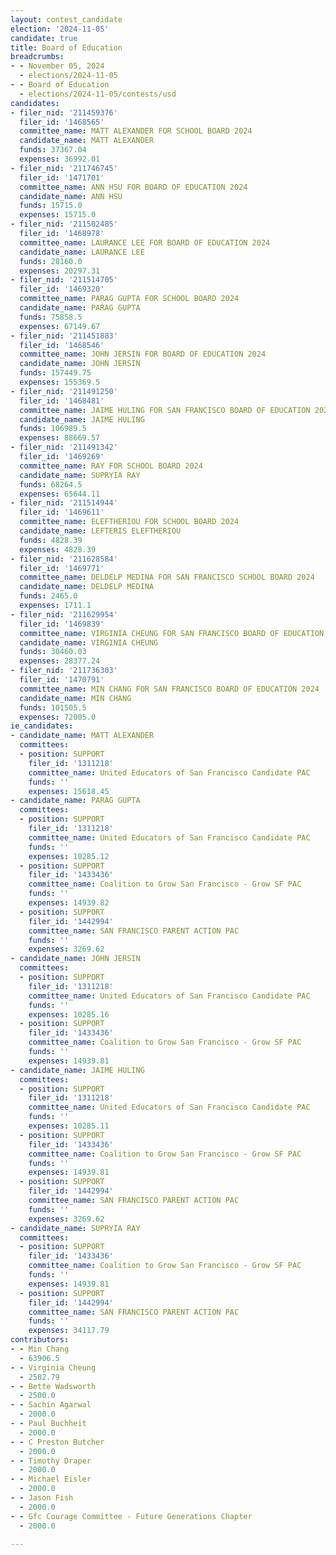 ```yaml
---
layout: contest_candidate
election: '2024-11-05'
candidate: true
title: Board of Education
breadcrumbs:
- - November 05, 2024
  - elections/2024-11-05
- - Board of Education
  - elections/2024-11-05/contests/usd
candidates:
- filer_nid: '211459376'
  filer_id: '1468565'
  committee_name: MATT ALEXANDER FOR SCHOOL BOARD 2024
  candidate_name: MATT ALEXANDER
  funds: 37367.04
  expenses: 36992.01
- filer_nid: '211746745'
  filer_id: '1471701'
  committee_name: ANN HSU FOR BOARD OF EDUCATION 2024
  candidate_name: ANN HSU
  funds: 15715.0
  expenses: 15715.0
- filer_nid: '211502485'
  filer_id: '1468978'
  committee_name: LAURANCE LEE FOR BOARD OF EDUCATION 2024
  candidate_name: LAURANCE LEE
  funds: 28160.0
  expenses: 20297.31
- filer_nid: '211514705'
  filer_id: '1469320'
  committee_name: PARAG GUPTA FOR SCHOOL BOARD 2024
  candidate_name: PARAG GUPTA
  funds: 75858.5
  expenses: 67149.67
- filer_nid: '211451883'
  filer_id: '1468546'
  committee_name: JOHN JERSIN FOR BOARD OF EDUCATION 2024
  candidate_name: JOHN JERSIN
  funds: 157449.75
  expenses: 155369.5
- filer_nid: '211491250'
  filer_id: '1468481'
  committee_name: JAIME HULING FOR SAN FRANCISCO BOARD OF EDUCATION 2024
  candidate_name: JAIME HULING
  funds: 106989.5
  expenses: 88669.57
- filer_nid: '211491342'
  filer_id: '1469269'
  committee_name: RAY FOR SCHOOL BOARD 2024
  candidate_name: SUPRYIA RAY
  funds: 68264.5
  expenses: 65644.11
- filer_nid: '211514944'
  filer_id: '1469611'
  committee_name: ELEFTHERIOU FOR SCHOOL BOARD 2024
  candidate_name: LEFTERIS ELEFTHERIOU
  funds: 4828.39
  expenses: 4828.39
- filer_nid: '211628584'
  filer_id: '1469771'
  committee_name: DELDELP MEDINA FOR SAN FRANCISCO SCHOOL BOARD 2024
  candidate_name: DELDELP MEDINA
  funds: 2465.0
  expenses: 1711.1
- filer_nid: '211629954'
  filer_id: '1469839'
  committee_name: VIRGINIA CHEUNG FOR SAN FRANCISCO BOARD OF EDUCATION 2024
  candidate_name: VIRGINIA CHEUNG
  funds: 30460.03
  expenses: 28377.24
- filer_nid: '211736303'
  filer_id: '1470791'
  committee_name: MIN CHANG FOR SAN FRANCISCO BOARD OF EDUCATION 2024
  candidate_name: MIN CHANG
  funds: 101505.5
  expenses: 72005.0
ie_candidates:
- candidate_name: MATT ALEXANDER
  committees:
  - position: SUPPORT
    filer_id: '1311218'
    committee_name: United Educators of San Francisco Candidate PAC
    funds: ''
    expenses: 15618.45
- candidate_name: PARAG GUPTA
  committees:
  - position: SUPPORT
    filer_id: '1311218'
    committee_name: United Educators of San Francisco Candidate PAC
    funds: ''
    expenses: 10285.12
  - position: SUPPORT
    filer_id: '1433436'
    committee_name: Coalition to Grow San Francisco - Grow SF PAC
    funds: ''
    expenses: 14939.82
  - position: SUPPORT
    filer_id: '1442994'
    committee_name: SAN FRANCISCO PARENT ACTION PAC
    funds: ''
    expenses: 3269.62
- candidate_name: JOHN JERSIN
  committees:
  - position: SUPPORT
    filer_id: '1311218'
    committee_name: United Educators of San Francisco Candidate PAC
    funds: ''
    expenses: 10285.16
  - position: SUPPORT
    filer_id: '1433436'
    committee_name: Coalition to Grow San Francisco - Grow SF PAC
    funds: ''
    expenses: 14939.81
- candidate_name: JAIME HULING
  committees:
  - position: SUPPORT
    filer_id: '1311218'
    committee_name: United Educators of San Francisco Candidate PAC
    funds: ''
    expenses: 10285.11
  - position: SUPPORT
    filer_id: '1433436'
    committee_name: Coalition to Grow San Francisco - Grow SF PAC
    funds: ''
    expenses: 14939.81
  - position: SUPPORT
    filer_id: '1442994'
    committee_name: SAN FRANCISCO PARENT ACTION PAC
    funds: ''
    expenses: 3269.62
- candidate_name: SUPRYIA RAY
  committees:
  - position: SUPPORT
    filer_id: '1433436'
    committee_name: Coalition to Grow San Francisco - Grow SF PAC
    funds: ''
    expenses: 14939.81
  - position: SUPPORT
    filer_id: '1442994'
    committee_name: SAN FRANCISCO PARENT ACTION PAC
    funds: ''
    expenses: 34117.79
contributors:
- - Min Chang
  - 63906.5
- - Virginia Cheung
  - 2582.79
- - Bette Wadsworth
  - 2500.0
- - Sachin Agarwal
  - 2000.0
- - Paul Buchheit
  - 2000.0
- - C Preston Butcher
  - 2000.0
- - Timothy Draper
  - 2000.0
- - Michael Eisler
  - 2000.0
- - Jason Fish
  - 2000.0
- - Gfc Courage Committee - Future Generations Chapter
  - 2000.0

---
```



